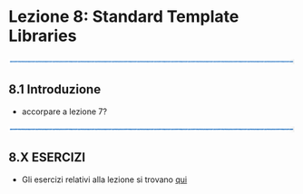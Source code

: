 # Lezione 8: Standard Template Libraries

![linea](../immagini/linea.png)

## 8.1 Introduzione

  * accorpare a lezione 7?

![linea](../immagini/linea.png)

## 8.X ESERCIZI

  * Gli esercizi relativi alla lezione si trovano [qui](ESERCIZI.md)


